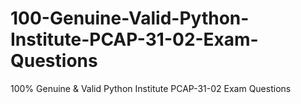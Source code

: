 # 100-Genuine-Valid-Python-Institute-PCAP-31-02-Exam-Questions
100% Genuine &amp; Valid Python Institute PCAP-31-02 Exam Questions
